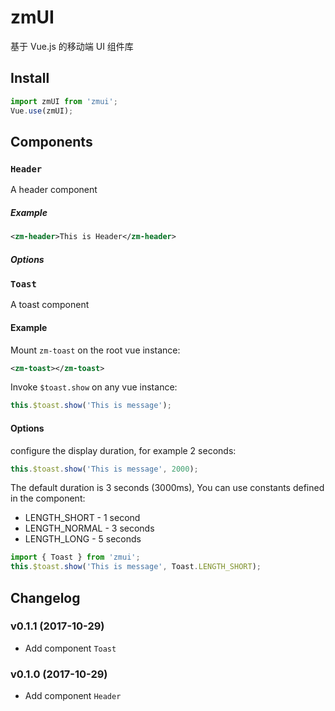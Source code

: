# zmUI
基于 Vue.js 的移动端 UI 组件库

## Install
```javascript
import zmUI from 'zmui';
Vue.use(zmUI);
```

## Components

### `Header`
A header component 
##### Example
```xml
<zm-header>This is Header</zm-header>
```
##### Options

### `Toast`
A toast component
#### Example
Mount `zm-toast` on the root vue instance:
```xml
<zm-toast></zm-toast>
```
Invoke `$toast.show` on any vue instance:
```javascript
this.$toast.show('This is message');
````

#### Options
configure the display duration, for example 2 seconds:
```javascript
this.$toast.show('This is message', 2000);
````
The default duration is 3 seconds (3000ms), You can use constants defined in the component:
- LENGTH_SHORT - 1 second
- LENGTH_NORMAL - 3 seconds
- LENGTH_LONG - 5 seconds
```javascript
import { Toast } from 'zmui';
this.$toast.show('This is message', Toast.LENGTH_SHORT);
````

## Changelog
### v0.1.1 (2017-10-29)
- Add component `Toast`
### v0.1.0 (2017-10-29)
- Add component `Header`
